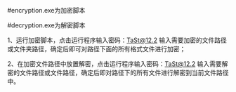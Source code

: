 #encryption.exe为加密脚本

#decryption.exe为解密脚本

1、运行加密脚本，点击运行程序输入密码：TaSt@12.2 输入需要加密的文件路径或文件夹路径，确定后即可对路径下面的所有格式文件进行加密；

2、在加密文件路径中放置解密，点击运行程序输入密码：TaSt@12.2 输入需要解密的文件路径或文件路径，确定后即对路径下的所有文件进行解密到当前文件路径中。
